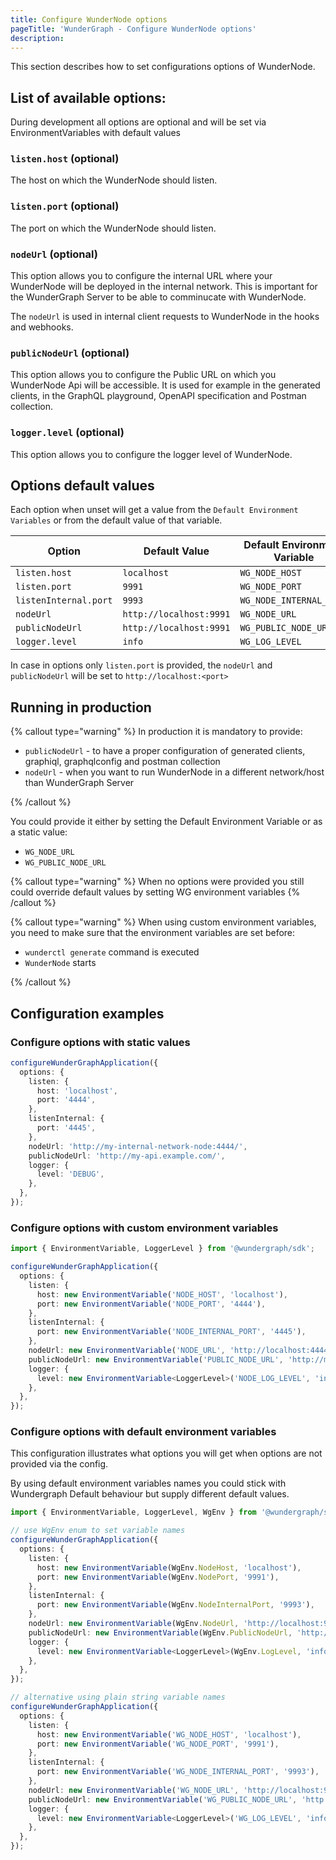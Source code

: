 ```yaml
---
title: Configure WunderNode options
pageTitle: 'WunderGraph - Configure WunderNode options'
description:
---
```


This section describes how to set configurations options of WunderNode.

## List of available options:

During development all options are optional and will be set via EnvironmentVariables with default values

### `listen.host` (optional)

The host on which the WunderNode should listen.

### `listen.port` (optional)

The port on which the WunderNode should listen.

### `nodeUrl` (optional)

This option allows you to configure the internal URL where your WunderNode will be deployed in the internal network.
This is important for the WunderGraph Server to be able to comminucate with WunderNode.

The `nodeUrl` is used in internal client requests to WunderNode in the hooks and webhooks.

### `publicNodeUrl` (optional)

This option allows you to configure the Public URL on which you WunderNode Api will be accessible.
It is used for example in the generated clients, in the GraphQL playground, OpenAPI specification and Postman collection.

### `logger.level` (optional)

This option allows you to configure the logger level of WunderNode.

## Options default values

Each option when unset will get a value from the `Default Environment Variables` or from the default value of that variable.

| Option                | Default Value           | Default Environment Variable |
| --------------------- | ----------------------- | ---------------------------- |
| `listen.host`         | `localhost`             | `WG_NODE_HOST`               |
| `listen.port`         | `9991`                  | `WG_NODE_PORT`               |
| `listenInternal.port` | `9993`                  | `WG_NODE_INTERNAL_PORT`      |
| `nodeUrl`             | `http://localhost:9991` | `WG_NODE_URL`                |
| `publicNodeUrl`       | `http://localhost:9991` | `WG_PUBLIC_NODE_URL`         |
| `logger.level`        | `info`                  | `WG_LOG_LEVEL`               |

In case in options only `listen.port` is provided, the `nodeUrl` and `publicNodeUrl` will be set to `http://localhost:<port>`

## Running in production

{% callout type="warning" %}
In production it is mandatory to provide:

- `publicNodeUrl` - to have a proper configuration of generated clients, graphiql, graphqlconfig and postman collection
- `nodeUrl` - when you want to run WunderNode in a different network/host than WunderGraph Server

{% /callout %}

You could provide it either by setting the Default Environment Variable or as a static value:

- `WG_NODE_URL`
- `WG_PUBLIC_NODE_URL`

{% callout type="warning" %}
When no options were provided you still could override default values by setting WG environment variables
{% /callout %}

{% callout type="warning" %}
When using custom environment variables, you need to make sure that the environment variables are set before:

- `wunderctl generate` command is executed
- `WunderNode` starts

{% /callout %}

## Configuration examples

### Configure options with static values

```typescript
configureWunderGraphApplication({
  options: {
    listen: {
      host: 'localhost',
      port: '4444',
    },
    listenInternal: {
      port: '4445',
    },
    nodeUrl: 'http://my-internal-network-node:4444/',
    publicNodeUrl: 'http://my-api.example.com/',
    logger: {
      level: 'DEBUG',
    },
  },
});
```

### Configure options with custom environment variables

```typescript
import { EnvironmentVariable, LoggerLevel } from '@wundergraph/sdk';

configureWunderGraphApplication({
  options: {
    listen: {
      host: new EnvironmentVariable('NODE_HOST', 'localhost'),
      port: new EnvironmentVariable('NODE_PORT', '4444'),
    },
    listenInternal: {
      port: new EnvironmentVariable('NODE_INTERNAL_PORT', '4445'),
    },
    nodeUrl: new EnvironmentVariable('NODE_URL', 'http://localhost:4444/'),
    publicNodeUrl: new EnvironmentVariable('PUBLIC_NODE_URL', 'http://my-api.example.com/'),
    logger: {
      level: new EnvironmentVariable<LoggerLevel>('NODE_LOG_LEVEL', 'info'),
    },
  },
});
```

### Configure options with default environment variables

This configuration illustrates what options you will get when options are not provided via the config.

By using default environment variables names you could stick with Wundergraph Default behaviour but supply different default values.

```typescript
import { EnvironmentVariable, LoggerLevel, WgEnv } from '@wundergraph/sdk';

// use WgEnv enum to set variable names
configureWunderGraphApplication({
  options: {
    listen: {
      host: new EnvironmentVariable(WgEnv.NodeHost, 'localhost'),
      port: new EnvironmentVariable(WgEnv.NodePort, '9991'),
    },
    listenInternal: {
      port: new EnvironmentVariable(WgEnv.NodeInternalPort, '9993'),
    },
    nodeUrl: new EnvironmentVariable(WgEnv.NodeUrl, 'http://localhost:9991/'),
    publicNodeUrl: new EnvironmentVariable(WgEnv.PublicNodeUrl, 'http://my-api.example.com/'),
    logger: {
      level: new EnvironmentVariable<LoggerLevel>(WgEnv.LogLevel, 'info'),
    },
  },
});

// alternative using plain string variable names
configureWunderGraphApplication({
  options: {
    listen: {
      host: new EnvironmentVariable('WG_NODE_HOST', 'localhost'),
      port: new EnvironmentVariable('WG_NODE_PORT', '9991'),
    },
    listenInternal: {
      port: new EnvironmentVariable('WG_NODE_INTERNAL_PORT', '9993'),
    },
    nodeUrl: new EnvironmentVariable('WG_NODE_URL', 'http://localhost:9991/'),
    publicNodeUrl: new EnvironmentVariable('WG_PUBLIC_NODE_URL', 'http://my-api.example.com/'),
    logger: {
      level: new EnvironmentVariable<LoggerLevel>('WG_LOG_LEVEL', 'info'),
    },
  },
});
```

